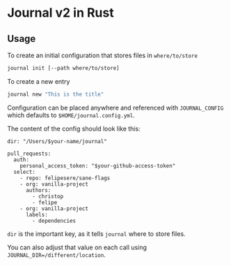 # Journal v2 in Rust

## Usage


To create an initial configuration that stores files in `where/to/store`

```sh
journal init [--path where/to/store]
```

To create a new entry
```sh
journal new "This is the title"
```

Configuration can be placed anywhere and referenced with `JOURNAL_CONFIG` which defaults to `$HOME/journal.config.yml`.

The content of the config should look like this:

```
dir: "/Users/$your-name/journal"

pull_requests:
  auth:
    personal_access_token: "$your-github-access-token"
  select:
    - repo: felipesere/sane-flags
    - org: vanilla-project
      authors:
        - christop
        - felipe
    - org: vanilla-project
      labels:
        - dependencies

```

`dir` is the important key, as it tells `journal` where to store files.

You can also adjust that value on each call using `JOURNAL_DIR=/different/location`.
